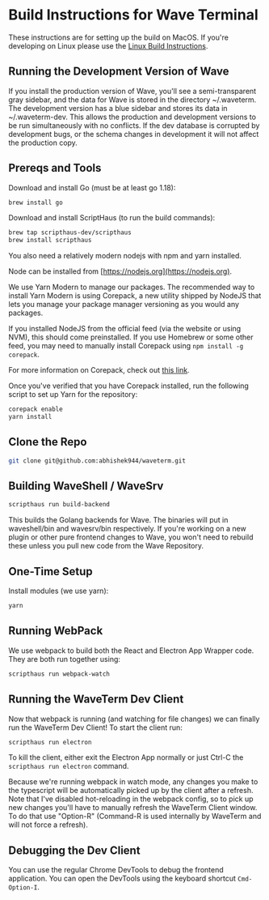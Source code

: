 # Build Instructions for Wave Terminal

These instructions are for setting up the build on MacOS.
If you're developing on Linux please use the [Linux Build Instructions](./build-linux.md).

## Running the Development Version of Wave

If you install the production version of Wave, you'll see a semi-transparent gray sidebar, and the data for Wave is stored in the directory ~/.waveterm. The development version has a blue sidebar and stores its data in ~/.waveterm-dev. This allows the production and development versions to be run simultaneously with no conflicts. If the dev database is corrupted by development bugs, or the schema changes in development it will not affect the production copy.

## Prereqs and Tools

Download and install Go (must be at least go 1.18):

```sh
brew install go
```

Download and install ScriptHaus (to run the build commands):

```sh
brew tap scripthaus-dev/scripthaus
brew install scripthaus
```

You also need a relatively modern nodejs with npm and yarn installed.

Node can be installed from [https://nodejs.org](https://nodejs.org).

We use Yarn Modern to manage our packages. The recommended way to install Yarn Modern is using Corepack, a new utility shipped by NodeJS that lets you manage your package manager versioning as you would any packages.

If you installed NodeJS from the official feed (via the website or using NVM), this should come preinstalled. If you use Homebrew or some other feed, you may need to manually install Corepack using `npm install -g corepack`.

For more information on Corepack, check out [this link](https://yarnpkg.com/corepack).

Once you've verified that you have Corepack installed, run the following script to set up Yarn for the repository:

```sh
corepack enable
yarn install
```

## Clone the Repo

```sh
git clone git@github.com:abhishek944/waveterm.git
```

## Building WaveShell / WaveSrv

```sh
scripthaus run build-backend
```

This builds the Golang backends for Wave. The binaries will put in waveshell/bin and wavesrv/bin respectively. If you're working on a new plugin or other pure frontend changes to Wave, you won't need to rebuild these unless you pull new code from the Wave Repository.

## One-Time Setup

Install modules (we use yarn):

```sh
yarn
```

## Running WebPack

We use webpack to build both the React and Electron App Wrapper code. They are both run together using:

```sh
scripthaus run webpack-watch
```

## Running the WaveTerm Dev Client

Now that webpack is running (and watching for file changes) we can finally run the WaveTerm Dev Client! To start the client run:

```sh
scripthaus run electron
```

To kill the client, either exit the Electron App normally or just Ctrl-C the `scripthaus run electron` command.

Because we're running webpack in watch mode, any changes you make to the typescript will be automatically picked up by the client after a refresh. Note that I've disabled hot-reloading in the webpack config, so to pick up new changes you'll have to manually refresh the WaveTerm Client window. To do that use "Option-R" (Command-R is used internally by WaveTerm and will not force a refresh).

## Debugging the Dev Client

You can use the regular Chrome DevTools to debug the frontend application. You can open the DevTools using the keyboard shortcut `Cmd-Option-I`.
